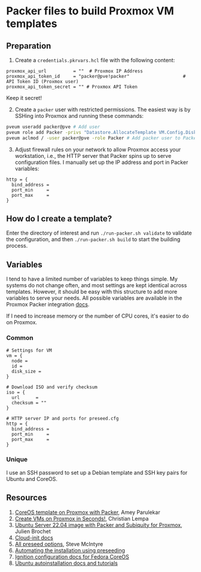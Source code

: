 # Packer files to build Proxmox VM templates

## Preparation

1. Create a `credentials.pkrvars.hcl` file with the following content:

```
proxmox_api_url          = ""  # Proxmox IP Address
proxmox_api_token_id     = "packer@pve!packer"                    # API Token ID (Proxmox user)
proxmox_api_token_secret = "" # Proxmox API Token
```
Keep it secret!

2. Create a `packer` user with restricted permissions. The easiest way is by SSHing into Proxmox and running these commands:

```bash
pveum useradd packer@pve # Add user
pveum role add Packer -privs "Datastore.AllocateTemplate VM.Config.Disk VM.Config.CPU VM.Config.Memory Datastore.AllocateSpace Sys.Modify VM.Config.Options VM.Allocate VM.Audit VM.Console VM.Config.CDROM VM.Config.Network VM.PowerMgmt VM.Config.HWType VM.Monitor SDN.Use VM.Config.Cloudinit" # Add Packer role with restricted permissions
pveum aclmod / -user packer@pve -role Packer # Add packer user to Packer role
```

3. Adjust firewall rules on your network to allow Proxmox access your workstation, i.e., the HTTP server that Packer spins up to serve configuration files. I manually set up the IP address and port in Packer variables:

```
http = {
  bind_address =
  port_min     =
  port_max     =
}
```
## How do I create a template?

Enter the directory of interest and run `./run-packer.sh validate` to validate the configuration, and then `./run-packer.sh build` to start the building process.

## Variables

I tend to have a limited number of variables to keep things simple. My systems do not change often, and most settings are kept identical across templates. However, it should be easy with this structure to add more variables to serve your needs. All possible variables are available in the Proxmox Packer integration [docs](https://developer.hashicorp.com/packer/integrations/hashicorp/proxmox/latest/components/builder/iso).

If I need to increase memory or the number of CPU cores, it's easier to do on Proxmox.

### Common

```hcl
# Settings for VM
vm = {
  node =
  id =
  disk_size =
}

# Download ISO and verify checksum
iso = {
  url      =
  checksum = ""
}

# HTTP server IP and ports for preseed.cfg
http = {
  bind_address =
  port_min     =
  port_max     =
}
```

### Unique

I use an SSH password to set up a Debian template and SSH key pairs for Ubuntu and CoreOS.

## Resources

1. [CoreOS template on Proxmox with Packer](https://wirywolf.com/2022/12/coreos-template-on-proxmox-with-packer), Amey Parulekar
2. [Create VMs on Proxmox in Seconds!](https://youtu.be/1nf3WOEFq1Y), Christian Lempa
3. [Ubuntu Server 22.04 image with Packer and Subiquity for Proxmox](https://www.aerialls.eu/posts/ubuntu-server-2204-image-packer-subiquity-for-proxmox/), Julien Brochet
4. [Cloud-init docs](https://cloudinit.readthedocs.io/en/latest/index.html)
5. [All preseed options](https://preseed.debian.net/debian-preseed/), Steve McIntyre
6. [Automating the installation using preseeding](https://www.debian.org/releases/stable/amd64/apb.en.html)
7. [Ignition configuration docs for Fedora CoreOS](https://coreos.github.io/ignition/)
8. [Ubuntu autoinstallation docs and tutorials](https://canonical-subiquity.readthedocs-hosted.com/en/latest/intro-to-autoinstall.html)